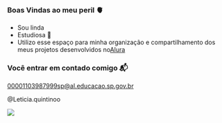 ### Boas Vindas ao meu peril 🫀
  
- Sou linda
- Estudiosa 📖
- Utilizo esse espaço para minha organização e compartilhamento dos meus projetos desenvolvidos no[Alura](https://www.alura.com.br)

### Você entrar em contado comigo 📬
00001103987999sp@al.educacao.sp.gov.br

@Leticia.quintinoo 

![](https://media1.tenor.com/m/USRbnqtNTKMAAAAd/study.gif)
